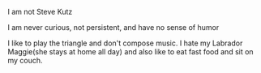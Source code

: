 I am not Steve Kutz 

I am never curious, not persistent, and have no sense of humor

I like to play the triangle and don't compose music. I hate my Labrador Maggie(she stays at home all day) 
and also like to eat fast food and sit on my couch.


